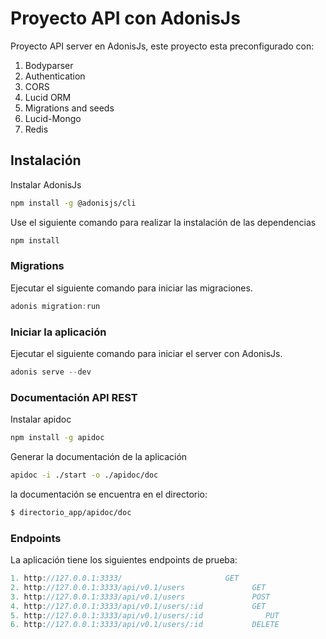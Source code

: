 # Proyecto API con AdonisJs

Proyecto API server en AdonisJs, este proyecto esta preconfigurado con:

1. Bodyparser
2. Authentication
3. CORS
4. Lucid ORM
5. Migrations and seeds
6. Lucid-Mongo
7. Redis

## Instalación

Instalar AdonisJs

```bash
npm install -g @adonisjs/cli
```

Use el siguiente comando para realizar la instalación de las dependencias

```bash
npm install
```

### Migrations

Ejecutar el siguiente comando para iniciar las migraciones.

```js
adonis migration:run
```
### Iniciar la aplicación

Ejecutar el siguiente comando para iniciar el server con AdonisJs.

```js
adonis serve --dev
```

### Documentación API REST

Instalar apidoc

```bash
npm install -g apidoc
```

Generar la documentación de la aplicación

```bash
apidoc -i ./start -o ./apidoc/doc
```

la documentación se encuentra en el directorio:

```bash
$ directorio_app/apidoc/doc
```

### Endpoints

La aplicación tiene los siguientes endpoints de prueba:

```js
1. http://127.0.0.1:3333/						GET
2. http://127.0.0.1:3333/api/v0.1/users				  GET
3. http://127.0.0.1:3333/api/v0.1/users				  POST
4. http://127.0.0.1:3333/api/v0.1/users/:id			  GET
5. http://127.0.0.1:3333/api/v0.1/users/:id              PUT
6. http://127.0.0.1:3333/api/v0.1/users/:id			  DELETE
```
